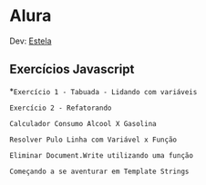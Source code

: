 ﻿# Alura

Dev: [Estela](https://github.com/ste2021)

## Exercícios Javascript 

*```Exercício 1 - Tabuada - Lidando com variáveis```

```Exercício 2 - Refatorando```

```Calculador Consumo Alcool X Gasolina```

```Resolver Pulo Linha com Variável x Função```

```Eliminar Document.Write utilizando uma função```

```Começando a se aventurar em Template Strings```




